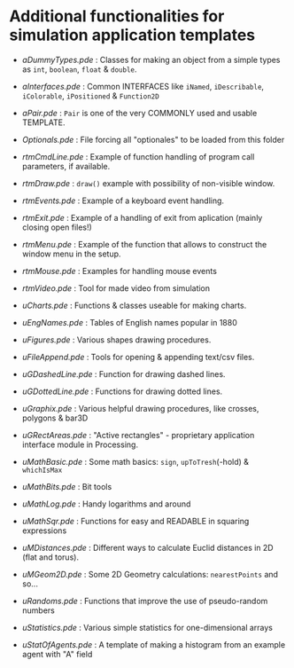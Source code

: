 Additional functionalities for simulation application templates
================================================================

   *   _aDummyTypes.pde_  :  Classes for making an object from a simple types as `int`, `boolean`, `float` & `double`.

   *   _aInterfaces.pde_  :  Common INTERFACES like `iNamed`, `iDescribable`, `iColorable`, `iPositioned` & `Function2D`

   *   _aPair.pde_  :  `Pair` is one of the very COMMONLY used and usable TEMPLATE.

   *   _Optionals.pde_  :  File forcing all "optionales" to be loaded from this folder 

   *   _rtmCmdLine.pde_  :  Example of function handling of program call parameters, if available.

   *   _rtmDraw.pde_  :  `draw()` example with possibility of non-visible window.

   *   _rtmEvents.pde_  :  Example of a keyboard event handling.

   *   _rtmExit.pde_  :  Example of a handling of exit from aplication (mainly closing open files!) 

   *   _rtmMenu.pde_  :  Example of the function that allows to construct the window menu in the setup. 

   *   _rtmMouse.pde_  :  Examples for handling mouse events

   *   _rtmVideo.pde_  :  Tool for made video from simulation 

   *   _uCharts.pde_  :  Functions & classes useable for making charts.

   *   _uEngNames.pde_  :  Tables of English names popular in 1880

   *   _uFigures.pde_  :  Various shapes drawing procedures.

   *   _uFileAppend.pde_  :  Tools for opening & appending text/csv files.

   *   _uGDashedLine.pde_  :  Function for drawing dashed lines.

   *   _uGDottedLine.pde_  :  Functions for drawing dotted lines.

   *   _uGraphix.pde_  :  Various helpful drawing procedures, like crosses, polygons & bar3D

   *   _uGRectAreas.pde_  :  "Active rectangles" - proprietary application interface module in Processing.

   *   _uMathBasic.pde_  :  Some math basics: `sign`, `upToTresh`(-hold) & `whichIsMax`

   *   _uMathBits.pde_  :  Bit tools

   *   _uMathLog.pde_  :  Handy logarithms and around

   *   _uMathSqr.pde_  :  Functions for easy and READABLE in squaring expressions

   *   _uMDistances.pde_  :  Different ways to calculate Euclid distances in 2D (flat and torus).

   *   _uMGeom2D.pde_  :  Some 2D Geometry calculations: `nearestPoints` and so...

   *   _uRandoms.pde_  :  Functions that improve the use of pseudo-random numbers

   *   _uStatistics.pde_  :  Various simple statistics for one-dimensional arrays

   *   _uStatOfAgents.pde_  :  A template of making a histogram from an example agent with "A" field
   
   

